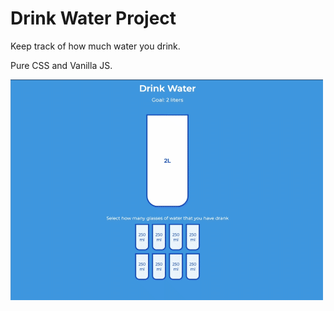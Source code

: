 # Drink Water Project

Keep track of how much water you drink.

Pure CSS and Vanilla JS.

![drink-water](drink-water.gif)

